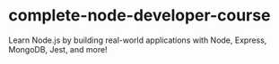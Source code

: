 # complete-node-developer-course
Learn Node.js by building real-world applications with Node, Express, MongoDB, Jest, and more!
